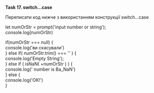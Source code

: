 **Task 17. switch...case**

Переписати код нижче з використанням конструкції switch…case


let numOrStr = prompt('input number or string');  
console.log(numOrStr)

if(numOrStr === null) {  
console.log('ви скасували')  
} else if( numOrStr.trim() === '' ) {  
console.log('Empty String');  
} else if ( isNaN( +numOrStr ) ) {  
console.log(' number is Ba_NaN')  
} else {  
console.log('OK!')  
}  
